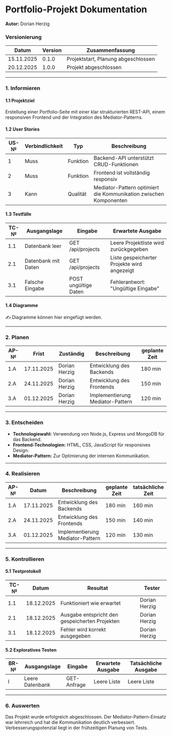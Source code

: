 # Portfolio-Projekt Dokumentation  
**Autor:** Dorian Herzig  

### **Versionierung**  
| Datum       | Version  | Zusammenfassung                    |
|-------------|----------|------------------------------------|
| 15.11.2025  | 0.1.0    | Projektstart, Planung abgeschlossen |
| 20.12.2025  | 1.0.0    | Projekt abgeschlossen             |

---

### **1. Informieren**  

#### **1.1 Projektziel**  
Erstellung einer Portfolio-Seite mit einer klar strukturierten REST-API, einem responsiven Frontend und der Integration des Mediator-Patterns.

#### **1.2 User Stories**  
| US-№ | Verbindlichkeit | Typ       | Beschreibung                                                  |
|------|-----------------|-----------|--------------------------------------------------------------|
| 1    | Muss           | Funktion  | Backend-API unterstützt CRUD-Funktionen                     |
| 2    | Muss           | Funktion  | Frontend ist vollständig responsiv                          |
| 3    | Kann           | Qualität  | Mediator-Pattern optimiert die Kommunikation zwischen Komponenten |

#### **1.3 Testfälle**  
| TC-№ | Ausgangslage       | Eingabe                        | Erwartete Ausgabe                                              |
|------|--------------------|--------------------------------|----------------------------------------------------------------|
| 1.1  | Datenbank leer     | GET /api/projects             | Leere Projektliste wird zurückgegeben                         |
| 2.1  | Datenbank mit Daten| GET /api/projects             | Liste gespeicherter Projekte wird angezeigt                   |
| 3.1  | Falsche Eingabe    | POST ungültige Daten           | Fehlerantwort: \"Ungültige Eingabe\"                          |

#### **1.4 Diagramme**  
✍️ Diagramme können hier eingefügt werden.

---

### **2. Planen**  

| AP-№ | Frist         | Zuständig       | Beschreibung                   | geplante Zeit |
|------|---------------|-----------------|---------------------------------|---------------|
| 1.A  | 17.11.2025    | Dorian Herzig   | Entwicklung des Backends       | 180 min       |
| 2.A  | 24.11.2025    | Dorian Herzig   | Entwicklung des Frontends      | 150 min       |
| 3.A  | 01.12.2025    | Dorian Herzig   | Implementierung Mediator-Pattern| 120 min       |

---

### **3. Entscheiden**  
- **Technologiewahl:** Verwendung von Node.js, Express und MongoDB für das Backend.  
- **Frontend-Technologien:** HTML, CSS, JavaScript für responsives Design.  
- **Mediator-Pattern:** Zur Optimierung der internen Kommunikation.  

---

### **4. Realisieren**  

| AP-№ | Datum        | Beschreibung                   | geplante Zeit | tatsächliche Zeit |
|------|--------------|---------------------------------|---------------|--------------------|
| 1.A  | 17.11.2025   | Entwicklung des Backends       | 180 min       | 160 min            |
| 2.A  | 24.11.2025   | Entwicklung des Frontends      | 150 min       | 140 min            |
| 3.A  | 01.12.2025   | Implementierung Mediator-Pattern| 120 min       | 130 min            |

---

### **5. Kontrollieren**  

#### **5.1 Testprotokoll**  
| TC-№ | Datum       | Resultat                                          | Tester         |
|------|-------------|--------------------------------------------------|----------------|
| 1.1  | 18.12.2025  | Funktioniert wie erwartet                        | Dorian Herzig  |
| 2.1  | 18.12.2025  | Ausgabe entspricht den gespeicherten Projekten   | Dorian Herzig  |
| 3.1  | 18.12.2025  | Fehler wird korrekt ausgegeben                   | Dorian Herzig  |

#### **5.2 Exploratives Testen**  
| BR-№ | Ausgangslage | Eingabe       | Erwartete Ausgabe                   | Tatsächliche Ausgabe |
|------|--------------|---------------|-------------------------------------|-----------------------|
| I    | Leere Datenbank | GET-Anfrage | Leere Liste                         | Leere Liste           |

---

### **6. Auswerten**  
Das Projekt wurde erfolgreich abgeschlossen. Der Mediator-Pattern-Einsatz war lehrreich und hat die Kommunikation deutlich verbessert. Verbesserungspotenzial liegt in der frühzeitigen Planung von Tests.  
